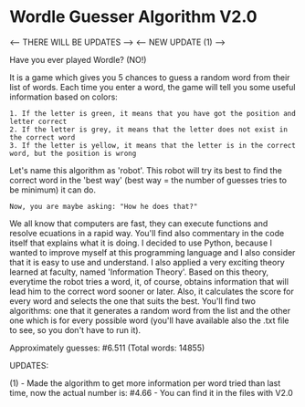 # Wordle Guesser Algorithm V2.0

<-- THERE WILL BE UPDATES -->
<--    NEW UPDATE (1)     --> 

Have you ever played Wordle? (NO!)

It is a game which gives you 5 chances to guess a random word from their list of words. Each time you enter a word, the game will tell you some useful information based on colors:

    1. If the letter is green, it means that you have got the position and letter correct
    2. If the letter is grey, it means that the letter does not exist in the correct word
    3. If the letter is yellow, it means that the letter is in the correct word, but the position is wrong

Let's name this algorithm as 'robot'. This robot will try its best to find the correct word in the 'best way' (best way = the number of guesses tries to be minimum) it can do. 

    Now, you are maybe asking: "How he does that?"

We all know that computers are fast, they can execute functions and resolve ecuations in a rapid way. You'll find also commentary in the code itself that explains what it is doing. I decided to use Python, because I wanted to improve myself at this programming language and I also consider that it is easy to use and understand. I also applied a very exciting theory learned at faculty, named 'Information Theory'. Based on this theory, everytime the robot tries a word, it, of course, obtains information that will lead him to the correct word sooner or later. Also, it calculates the score for every word and selects the one that suits the best. You'll find two algorithms: one that it generates a random word from the list and the other one which is for every possible word (you'll have available also the .txt file to see, so you don't have to run it). 

Approximately guesses: #6.511 (Total words: 14855)

UPDATES: 

(1) - Made the algorithm to get more information per word tried than last time, now the actual number is: #4.66
    - You can find it in the files with V2.0



